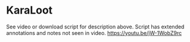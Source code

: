 # KaraLoot
See video or download script for description above. Script has extended annotations and notes not seen in video.
https://youtu.be/jW-1WobZ9rc


